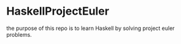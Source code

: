 # HaskellProjectEuler
the purpose of this repo is to learn Haskell by solving project euler problems. 
